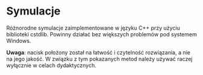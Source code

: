 # Symulacje

Różnorodne symulacje zaimplementowane w języku C++ przy użyciu biblioteki cstdlib. Powinny działać bez większych problemów pod systemem Windows. 

**Uwaga**: nacisk położony został na łatwość i czytelność rozwiązania, a nie na jego jakość. W związku z tym pokazanych metod należy używać raczej wyłącznie w celach dydaktycznych.
